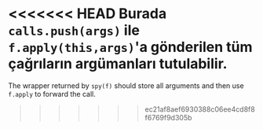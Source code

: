 <<<<<<< HEAD
Burada `calls.push(args)` ile `f.apply(this,args)`'a gönderilen tüm çağrıların argümanları tutulabilir.
=======
The wrapper returned by `spy(f)` should store all arguments and then use `f.apply` to forward the call.
>>>>>>> ec21af8aef6930388c06ee4cd8f8f6769f9d305b

